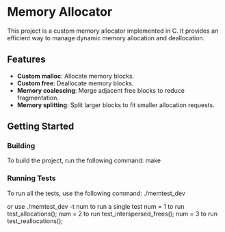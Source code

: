 # Memory Allocator

This project is a custom memory allocator implemented in C. It provides an efficient way to manage dynamic memory allocation and deallocation.

## Features

- **Custom malloc**: Allocate memory blocks.
- **Custom free**: Deallocate memory blocks.
- **Memory coalescing**: Merge adjacent free blocks to reduce fragmentation.
- **Memory splitting**: Split larger blocks to fit smaller allocation requests.

## Getting Started

### Building

To build the project, run the following command: make

### Running Tests

To run all the tests, use the following command: ./memtest_dev 

or use ./memtest_dev -t num to run a single test
    num = 1 to run test_allocations();
    num = 2 to run test_interspersed_frees();
    num = 3 to run test_reallocations();
